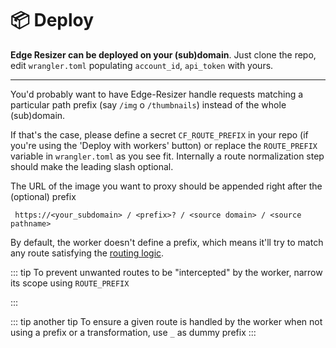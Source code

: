 # :package: Deploy

**Edge Resizer can be deployed on your (sub)domain**. Just clone the repo, edit `wrangler.toml` populating `account_id`, `api_token` 
with yours. 

----

You'd probably want to have Edge-Resizer handle requests matching a particular path prefix (say `/img` o `/thumbnails`) instead of the whole (sub)domain. 

If that's the case, please define a secret `CF_ROUTE_PREFIX` in your repo (if you're using the 'Deploy with workers' button) or replace the `ROUTE_PREFIX` variable in `wrangler.toml` as you see fit. Internally a route normalization step should make the leading slash optional.

The URL of the image you want to proxy should be appended right after the (optional) prefix 

``` 
 https://<your_subdomain> / <prefix>? / <source domain> / <source pathname>
``` 

 By default, the worker doesn't define a prefix, which means it'll try to match any route satisfying the [routing logic](routing.html).

 ::: tip
 To prevent unwanted routes to be "intercepted" by the worker, narrow its scope using `ROUTE_PREFIX` 

 :::

 ::: tip another tip
 To ensure a given route is handled by the worker when not using a prefix or a transformation, use `_` as dummy prefix
 :::